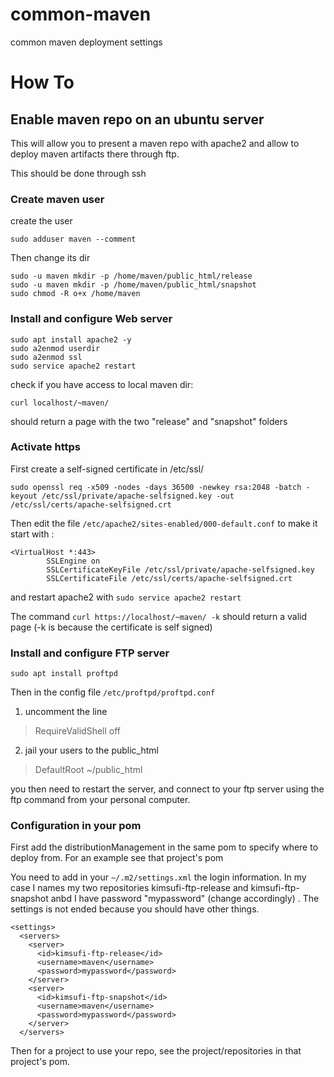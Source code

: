 # common-maven
common maven deployment settings

# How To

## Enable maven repo on an ubuntu server


This will allow you to present a maven repo with apache2 and allow to deploy maven artifacts there through ftp.

This should be done through ssh

### Create maven user

create the user

```
sudo adduser maven --comment
```

Then change its dir

```
sudo -u maven mkdir -p /home/maven/public_html/release
sudo -u maven mkdir -p /home/maven/public_html/snapshot
sudo chmod -R o+x /home/maven
```


### Install and configure Web server

```
sudo apt install apache2 -y
sudo a2enmod userdir
sudo a2enmod ssl
sudo service apache2 restart
```

check if you have access to local maven dir:

```
curl localhost/~maven/
```

should return a page with the two "release" and "snapshot" folders


### Activate https

First create a self-signed certificate in /etc/ssl/

```
sudo openssl req -x509 -nodes -days 36500 -newkey rsa:2048 -batch -keyout /etc/ssl/private/apache-selfsigned.key -out /etc/ssl/certs/apache-selfsigned.crt
```

Then edit the file `/etc/apache2/sites-enabled/000-default.conf` to make it start with :

```
<VirtualHost *:443>
        SSLEngine on
        SSLCertificateKeyFile /etc/ssl/private/apache-selfsigned.key    
        SSLCertificateFile /etc/ssl/certs/apache-selfsigned.crt    
```

and restart apache2 with `sudo service apache2 restart`

The command `curl https://localhost/~maven/ -k` should return a valid page (-k is because the certificate is self signed)

### Install and configure FTP server

```
sudo apt install proftpd
```

Then in the config file `/etc/proftpd/proftpd.conf` 

1. uncomment the line 

> RequireValidShell off

2. jail your users to the public_html

> DefaultRoot ~/public_html


you then need to restart the server, and connect to your ftp server using the ftp command from your personal computer.

### Configuration in your pom

First add the distributionManagement in the same pom to specify where to deploy from. For an example see that project's pom

You need to add in your `~/.m2/settings.xml` the login information. In my case I names my two repositories kimsufi-ftp-release and kimsufi-ftp-snapshot anbd I have password "mypassword"  (change accordingly) . The settings is not ended because you should have other things.

```
<settings>
  <servers>
    <server>
      <id>kimsufi-ftp-release</id>
      <username>maven</username>
      <password>mypassword</password>
    </server>
    <server>
      <id>kimsufi-ftp-snapshot</id>
      <username>maven</username>
      <password>mypassword</password>
    </server>
  </servers>
```

Then for a project to use your repo, see the project/repositories in that project's pom.
